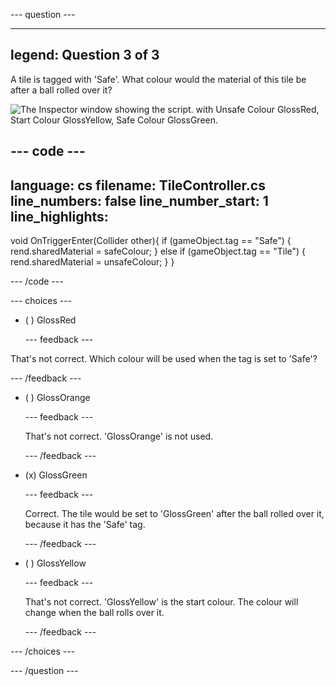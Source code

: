 
--- question ---

---
legend: Question 3 of 3
---

A tile is tagged with 'Safe'. What colour would the material of this tile be after a ball rolled over it?

![The Inspector window showing the script. with Unsafe Colour GlossRed, Start Colour GlossYellow, Safe Colour GlossGreen.](images/tag-question.png)

--- code ---
---
language: cs
filename: TileController.cs
line_numbers: false
line_number_start: 1
line_highlights: 
---

  void OnTriggerEnter(Collider other){
    if (gameObject.tag == "Safe")
    {
      rend.sharedMaterial = safeColour;
    }
    else if (gameObject.tag == "Tile")
    {
      rend.sharedMaterial = unsafeColour;
    }
  }

--- /code ---

--- choices ---

- ( ) GlossRed


  --- feedback ---

That's not correct. Which colour will be used when the tag is set to 'Safe'?

  --- /feedback ---

- ( ) GlossOrange


  --- feedback ---

  That's not correct. 'GlossOrange' is not used. 

  --- /feedback ---

- (x) GlossGreen


  --- feedback ---

  Correct. The tile would be set to 'GlossGreen' after the ball rolled over it, because it has the 'Safe' tag.

  --- /feedback ---

- ( ) GlossYellow


  --- feedback ---
  
  That's not correct. 'GlossYellow' is the start colour. The colour will change when the ball rolls over it.

  --- /feedback ---

--- /choices ---

--- /question ---
